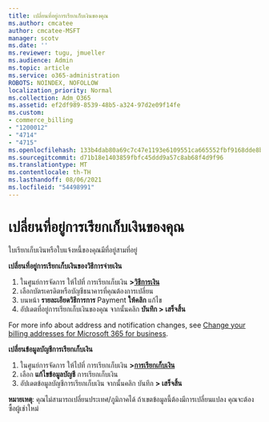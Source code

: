 ```yaml
---
title: เปลี่ยนที่อยู่การเรียกเก็บเงินของคุณ
ms.author: cmcatee
author: cmcatee-MSFT
manager: scotv
ms.date: ''
ms.reviewer: tugu, jmueller
ms.audience: Admin
ms.topic: article
ms.service: o365-administration
ROBOTS: NOINDEX, NOFOLLOW
localization_priority: Normal
ms.collection: Adm_O365
ms.assetid: ef2df989-8539-48b5-a324-97d2e09f14fe
ms.custom:
- commerce_billing
- "1200012"
- "4714"
- "4715"
ms.openlocfilehash: 133b4dab80a69c7c47e1193e6109551ca665552fbf9168dde8be14096336efe5
ms.sourcegitcommit: d71b18e1403859fbfc45ddd9a57c8ab68f4d9f96
ms.translationtype: MT
ms.contentlocale: th-TH
ms.lasthandoff: 08/06/2021
ms.locfileid: "54498991"
---
```

# <a name="change-your-billing-address"></a>เปลี่ยนที่อยู่การเรียกเก็บเงินของคุณ

ใบเรียกเก็บเงินหรือใบแจ้งหนี้ของคุณมีที่อยู่สามที่อยู่

**เปลี่ยนที่อยู่การเรียกเก็บเงินของวิธีการจ่ายเงิน**

1. ในศูนย์การจัดการ ให้ไปที่ การเรียกเก็บเงิน **>[วิธีการเงิน](https://go.microsoft.com/fwlink/p/?linkid=2018806)**
2. เลือกบัตรเครดิตหรือบัญชีธนาคารที่คุณต้องการเปลี่ยน
3. บนหน้า **รายละเอียดวิธีการการ** Payment **ให้คลิก** แก้ไข
4. อัปเดตที่อยู่การเรียกเก็บเงินของคุณ จากนั้นคลิก **บันทึก > เสร็จสิ้น**

For more info about address and notification changes, see [Change your billing addresses for Microsoft 365 for business](/microsoft-365/commerce/billing-and-payments/change-your-billing-addresses).

**เปลี่ยนข้อมูลบัญชีการเรียกเก็บเงิน**

1. ในศูนย์การจัดการ ให้ไปที่ การเรียกเก็บเงิน **>[การเรียกเก็บเงิน](https://admin.microsoft.com/Adminportal/Home?source=applauncher#/BillingAccounts/billing-accounts)**
2. เลือก **แก้ไขข้อมูลบัญชี** การเรียกเก็บเงิน
3. อัปเดตข้อมูลบัญชีการเรียกเก็บเงิน จากนั้นคลิก บันทึก **> เสร็จสิ้น**

**หมายเหตุ**: คุณไม่สามารถเปลี่ยนประเทศ/ภูมิภาคได้ ถ้าเขตข้อมูลนี้ต้องมีการเปลี่ยนแปลง คุณจะต้องซื้อผู้เช่าใหม่
